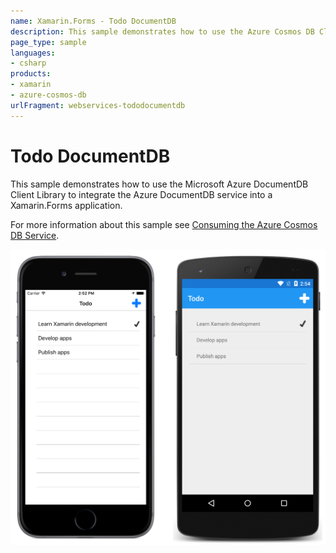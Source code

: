 ```yaml
---
name: Xamarin.Forms - Todo DocumentDB
description: This sample demonstrates how to use the Azure Cosmos DB Client Library to integrate the Azure Cosmos DB service into a Xamarin.Forms...
page_type: sample
languages:
- csharp
products:
- xamarin
- azure-cosmos-db
urlFragment: webservices-tododocumentdb
---
```

# Todo DocumentDB

This sample demonstrates how to use the Microsoft Azure DocumentDB Client Library to integrate the Azure DocumentDB service into a Xamarin.Forms application.

For more information about this sample see [Consuming the Azure Cosmos DB Service](https://docs.microsoft.com/xamarin/xamarin-forms/data-cloud/azure-services/azure-cosmosdb).

![Todo DocumentDB application screenshot](Screenshots/01All.png "Todo DocumentDB application screenshot")

